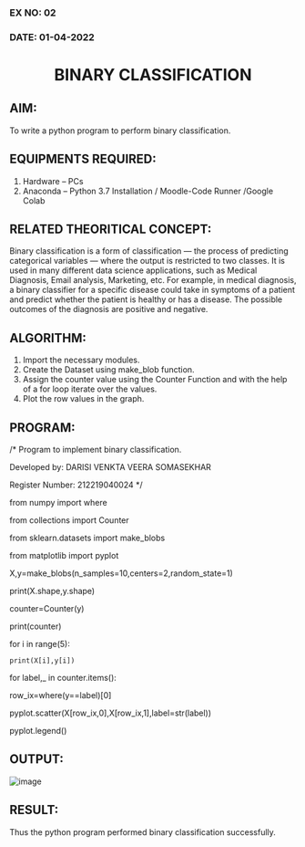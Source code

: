 ### EX NO: 02
### DATE: 01-04-2022
# <p align="center">BINARY CLASSIFICATION</P>
## AIM:
 To write a python program to perform binary classification.
## EQUIPMENTS REQUIRED:
 1.	Hardware – PCs
 2.	Anaconda – Python 3.7 Installation / Moodle-Code Runner /Google Colab
## RELATED THEORITICAL CONCEPT:
  Binary classification is a form of classification — the process of predicting categorical variables — where the output is restricted to two classes. It is used in  many  different data science applications, such as Medical Diagnosis, Email analysis, Marketing, etc. For example, in medical diagnosis, a binary classifier for a specific disease could take in symptoms of a patient and predict whether the patient is healthy or has a disease. The possible outcomes of the diagnosis are positive and negative.
## ALGORITHM:
 1.	Import the necessary modules.
 2.	Create the Dataset using make_blob function.
 3.	Assign the counter value using the Counter Function and with the help of a for loop iterate over the values.
 4.	Plot the row values in the graph.
## PROGRAM:
/* 
Program to implement binary classification. 

Developed by: DARISI VENKTA VEERA SOMASEKHAR

Register Number: 212219040024
*/

from numpy import where

from collections import Counter

from sklearn.datasets import make_blobs

from matplotlib import pyplot 

X,y=make_blobs(n_samples=10,centers=2,random_state=1)

print(X.shape,y.shape) 

counter=Counter(y) 

print(counter) 

for i in range(5): 

    print(X[i],y[i]) 

for label,_ in counter.items():     

  row_ix=where(y==label)[0] 
  
  pyplot.scatter(X[row_ix,0],X[row_ix,1],label=str(label))
    
  pyplot.legend() 

## OUTPUT:

 ![image](https://user-images.githubusercontent.com/78737336/164070880-f9e74a93-5fc6-47f2-a325-3c11fc6d545f.png)


## RESULT:
  
  Thus the python program performed binary classification successfully.
 
 
